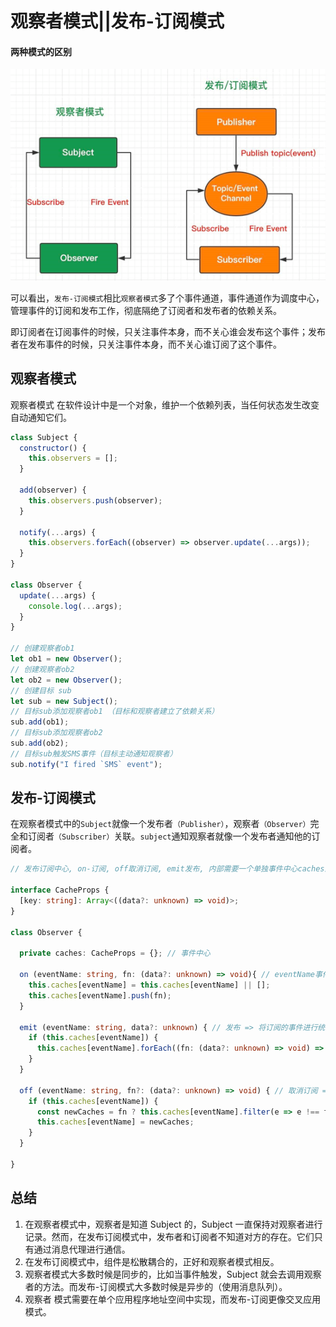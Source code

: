 # 观察者模式||发布-订阅模式

#### 两种模式的区别

![两种模式的区别](../../.vuepress/public/pages/oberver.png)

可以看出，`发布-订阅模式`相比`观察者模式`多了个事件通道，事件通道作为调度中心，管理事件的订阅和发布工作，彻底隔绝了订阅者和发布者的依赖关系。

即订阅者在订阅事件的时候，只关注事件本身，而不关心谁会发布这个事件；发布者在发布事件的时候，只关注事件本身，而不关心谁订阅了这个事件。

## 观察者模式

观察者模式 在软件设计中是一个对象，维护一个依赖列表，当任何状态发生改变自动通知它们。

```js
class Subject {
  constructor() {
    this.observers = [];
  }

  add(observer) {
    this.observers.push(observer);
  }

  notify(...args) {
    this.observers.forEach((observer) => observer.update(...args));
  }
}

class Observer {
  update(...args) {
    console.log(...args);
  }
}

// 创建观察者ob1
let ob1 = new Observer();
// 创建观察者ob2
let ob2 = new Observer();
// 创建目标 sub
let sub = new Subject();
// 目标sub添加观察者ob1 （目标和观察者建立了依赖关系）
sub.add(ob1);
// 目标sub添加观察者ob2
sub.add(ob2);
// 目标sub触发SMS事件（目标主动通知观察者）
sub.notify("I fired `SMS` event");
```

## 发布-订阅模式

在观察者模式中的`Subject`就像一个发布者`（Publisher）`，观察者`（Observer）`完全和订阅者`（Subscriber）`关联。`subject`通知观察者就像一个发布者通知他的订阅者。

```ts
// 发布订阅中心, on-订阅, off取消订阅, emit发布, 内部需要一个单独事件中心caches进行存储;

interface CacheProps {
  [key: string]: Array<((data?: unknown) => void)>;
}

class Observer {

  private caches: CacheProps = {}; // 事件中心

  on (eventName: string, fn: (data?: unknown) => void){ // eventName事件名-独一无二, fn订阅后执行的自定义行为
    this.caches[eventName] = this.caches[eventName] || [];
    this.caches[eventName].push(fn);
  }

  emit (eventName: string, data?: unknown) { // 发布 => 将订阅的事件进行统一执行
    if (this.caches[eventName]) {
      this.caches[eventName].forEach((fn: (data?: unknown) => void) => fn(data));
    }
  }

  off (eventName: string, fn?: (data?: unknown) => void) { // 取消订阅 => 若fn不传, 直接取消该事件所有订阅信息
    if (this.caches[eventName]) {
      const newCaches = fn ? this.caches[eventName].filter(e => e !== fn) : [];
      this.caches[eventName] = newCaches;
    }
  }

}
```

## 总结

1. 在观察者模式中，观察者是知道 Subject 的，Subject 一直保持对观察者进行记录。然而，在发布订阅模式中，发布者和订阅者不知道对方的存在。它们只有通过消息代理进行通信。
2. 在发布订阅模式中，组件是松散耦合的，正好和观察者模式相反。
3. 观察者模式大多数时候是同步的，比如当事件触发，Subject 就会去调用观察者的方法。而发布-订阅模式大多数时候是异步的（使用消息队列）。
4. 观察者 模式需要在单个应用程序地址空间中实现，而发布-订阅更像交叉应用模式。
